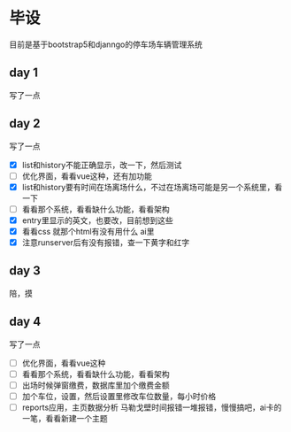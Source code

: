 # 毕设
目前是基于bootstrap5和djanngo的停车场车辆管理系统
## day 1
写了一点  
## day 2
写了一点  
- [x] list和history不能正确显示，改一下，然后测试
- [ ] 优化界面，看看vue这种，还有加功能
- [x] list和history要有时间在场离场什么，不过在场离场可能是另一个系统里，看一下
- [ ] 看看那个系统，看看缺什么功能，看看架构
- [x] entry里显示的英文，也要改，目前想到这些
- [x] 看看css 就那个html有没有用什么 ai里
- [x] 注意runserver后有没有报错，查一下黄字和红字
## day 3
陪，摸
## day 4
写了一点
- [ ] 优化界面，看看vue这种
- [ ] 看看那个系统，看看缺什么功能，看看架构
- [ ] 出场时候弹窗缴费，数据库里加个缴费金额
- [ ] 加个车位，设置，然后设置里修改车位数量，每小时价格
- [ ] reports应用，主页数据分析
马勒戈壁时间报错一堆报错，慢慢搞吧，ai卡的一笔，看看新建一个主题